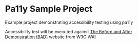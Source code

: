 # Pa11y Sample Project

Example project demonstrating accessibility testing using pa11y


Accessibility test will be executed against [The Before and After Demonstration (BAD)](https://www.w3.org/WAI/demos/bad/Overview.html)  website from W3C WAI
